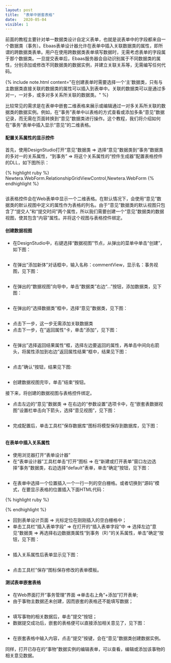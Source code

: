 ```yaml
---
layout: post
title:  "表单中嵌套表格"
date:   2020-05-04
visible: 1
---
```


前面的教程主要针对单一数据类设计自定义表单，也就是说表单中的字段都来自一个数据类（事务）。Ebaas表单设计器允许在表单中插入关联数据类的属性，即所谓的跨数据类表单。用户在使用跨数据类表单填写数据时，无需考虑表单的字段属于那个数据类。一旦提交表单后，Ebaas服务器会自动识别属于不同数据类的属性，分别添加或修改不同数据类的数据实例，并建立关联关系等，无需编写任何代码。

{% include note.html content="在创建表单时需要选择一个‘主’数据类，只有与主数据类直接关联的数据类的属性可以插入到表单中。关联的数据类可以是通过多对一，一对多，或多对多关系所关联的数据类。" %}

比较常见的需求是在表单中嵌套二维表格来展示或编辑通过一对多关系所关联的数据类的数据实例。例如，在“事务”表单中以表格的方式查看或添加多条“意见”数据记录，而无需在页面转换到“意见”数据类进行操作。这个教程，我们将介绍如何在“事务”表单中插入显示“意见”的二维表格。

#### 配置关系属性的显示控件


首先，使用DesignStudio打开“意见”数据类 => 选择“意见”数据类到“事务”数据类的多对一的关系属性，“到事务” => 将这个关系属性的“控件生成器”配置表格控件的DLL，如下图所示：

{% highlight ruby %}
Newtera.WebForm.RelationshipGridViewControl,Newtera.WebForm
{% endhighlight %}

<img src="{{'/assets/img/018-3-4-表单中嵌套表格1.png' | prepend: site.baseurl }}" alt="">

该表格控件会在Web表单中显示一个二维表格。在默认情况下，会使用“意见”数据类的默认视图中定义的属性作为表格的列名。由于“意见”数据类的默认视图只包含了“提交人”和“提交时间”两个属性，所以我们需要创建一个“意见”数据类的数据视图，使其包含“内容”属性。并将这个视图与表格控件绑定。

#### 创建数据视图

* 在DesignStudio中，右键选择“数据视图”节点，从弹出的菜单中单击“创建”，如下图：

<img src="{{'/assets/img/018-3-4-表单中嵌套表格2.png' | prepend: site.baseurl }}" alt="">

* 在弹出“添加新体”对话框中，输入名称：commentView，显示名：事务视图，见下图：

<img src="{{'/assets/img/018-3-4-表单中嵌套表格3.png' | prepend: site.baseurl }}" alt="">

* 在弹出的“数据视图”向导中，单击“数据类”右边“...”按钮，添加数据类，见下图：

<img src="{{'/assets/img/018-3-4-表单中嵌套表格4.png' | prepend: site.baseurl }}" alt="">

* 在弹出的“选择数据类”框中，选择“意见”数据类，见下图：
<img src="{{'/assets/img/018-3-4-表单中嵌套表格5.png' | prepend: site.baseurl }}" alt="">

* 点击下一步，这一步无需添加关联数据类
* 点击下一步，在”返回属性“卡，单击”添加“，见下图：

<img src="{{'/assets/img/018-3-4-表单中嵌套表格8.png' | prepend: site.baseurl }}" alt="">

* 在弹出”选择返回结果属性“框，选择左边要返回的属性，再单击中间向右箭头，将属性添加到右边”返回属性结果“框中，结果见下图：

<img src="{{'/assets/img/018-3-4-表单中嵌套表格9.png' | prepend: site.baseurl }}" alt="">

* 点击”确认“按钮，结果见下图:

<img src="{{'/assets/img/018-3-4-表单中嵌套表格10.png' | prepend: site.baseurl }}" alt="">

* 创建数据视图完毕，单击”结束“按钮。
 
接下来，将创建的数据视图与表格控件绑定。
 
* 点击左边的“意见”数据类 => 在右边的“参数设置”选项卡中，在“嵌套表数据视图”设置栏单击向下箭头，选择“意见视图”，见下图：
<img src="{{'/assets/img/018-3-4-表单中嵌套表格11.png' | prepend: site.baseurl }}" alt="">
 
* 完成配置后，单击工具栏”保存数据库“图标将模型保存到数据库，见下图：

<img src="{{'/assets/img/018-3-4-表单中嵌套表格12.png' | prepend: site.baseurl }}" alt="">

#### 在表单中插入关系属性

* 使用浏览器打开“表单设计器”
* 在“表单设计器”工具栏单击“打开”图标 => 在“新建或打开表单”窗口左边选择“事务”数据类，右边选择“default”表单，单击“确定”按钮，见下图：

<img src="{{'/assets/img/018-3-4-表单中嵌套表格13.png' | prepend: site.baseurl }}" alt="">

* 在表单中选择一个位置插入一个一行一列的空白栅格。或者切换到“源码”模式，在要显示表格的位置插入下面HTML代码：

{% highlight ruby %}
<div class="row row-7">
<div class="col col-md-12">
<div class="content">
</div>
</div>
</div>
{% endhighlight %}

* 回到表单设计页面 => 光标定位在刚刚插入的空白栅格中；
* 单击工具栏“插入表单字段” => 在打开的“插入表单字段”中 => 选择左边”意见“数据类 => 再选择右边数据类属性“到事务（R）”的关系属性，单击”确定“按钮，见下图：

<img src="{{'/assets/img/018-3-4-表单中嵌套表格15.png' | prepend: site.baseurl }}" alt="">

* 插入关系属性后表单显示见下图：

<img src="{{'/assets/img/018-3-4-表单中嵌套表格16.png' | prepend: site.baseurl }}" alt="">

* 点击工具栏”保存“图标保存修改的表单模板。

#### 测试表单嵌套表格

* 在Web界面打开“事务管理”界面 =>单击右上角“+添加”打开表单;
* 由于事物主数据还未创建，因而嵌套的表格还不能填写数据；

<img src="{{'/assets/img/018-3-4-表单中嵌套表格17.png' | prepend: site.baseurl }}" alt="">

* 填写事物的相关数据后，单击”提交“按钮；
* 数据提交成功后，嵌套的表格便可以直接添加相关意见了，见下图：

<img src="{{'/assets/img/018-3-4-表单中嵌套表格18.png' | prepend: site.baseurl }}" alt="">

* 在嵌套表格中输入内容，点击“提交”按键，会在“意见”数据类创建数据实例。

同样，打开已存在的“事物”数据实例的编辑表单，可以查看，编辑或添加该事物的相关意见数据。




